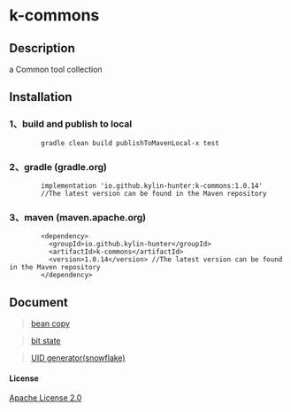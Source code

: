 # k-commons

## Description

a Common tool collection


## Installation

### 1、build and publish to local

```
        gradle clean build publishToMavenLocal-x test
```

### 2、gradle (gradle.org)

```
        implementation 'io.github.kylin-hunter:k-commons:1.0.14' 
        //The latest version can be found in the Maven repository 

```

### 3、maven (maven.apache.org)

```
        <dependency>
          <groupId>io.github.kylin-hunter</groupId>
          <artifactId>k-commons</artifactId>
          <version>1.0.14</version> //The latest version can be found in the Maven repository
        </dependency>

```

## Document

> [bean copy](doc/bean/BeanCopyUtils.md)

> [bit state](doc/state/BitState.md)

> [UID generator(snowflake)](doc/uid/UidGenerator.md)

#### License

[Apache License 2.0](https://www.apache.org/licenses/LICENSE-2.0)
